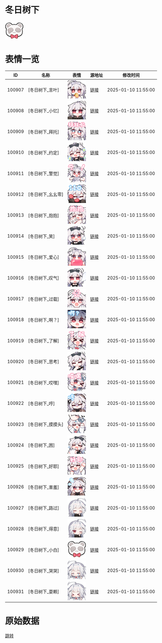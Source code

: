 # 冬日树下

<img src="./cover.png" height="60" alt="cover" />

# 表情一览

|ID|名称|表情|源地址|修改时间|
|----|----|----|----|----|
|100907|[冬日树下_言叶]|<img src="./pic/100907_%5B冬日树下_言叶%5D.png" height="60" alt="言叶"/>|[链接](https://i0.hdslb.com/bfs/garb/06557a1aec8b4f148b224b610f27b79a802ebf85.png)|2025-01-10 11:55:00|
|100908|[冬日树下_小忆]|<img src="./pic/100908_%5B冬日树下_小忆%5D.png" height="60" alt="小忆"/>|[链接](https://i0.hdslb.com/bfs/garb/f18bb342c2be4c36ad7d111e39236f519798cf48.png)|2025-01-10 11:55:00|
|100909|[冬日树下_拜托]|<img src="./pic/100909_%5B冬日树下_拜托%5D.png" height="60" alt="拜托"/>|[链接](https://i0.hdslb.com/bfs/garb/7b46dfa4efd9a14049fc6571fa8b56f3405c7840.png)|2025-01-10 11:55:00|
|100910|[冬日树下_约定]|<img src="./pic/100910_%5B冬日树下_约定%5D.png" height="60" alt="约定"/>|[链接](https://i0.hdslb.com/bfs/garb/ad8e8026ec69cec866924a26954565bd465a27a3.png)|2025-01-10 11:55:00|
|100911|[冬日树下_警觉]|<img src="./pic/100911_%5B冬日树下_警觉%5D.png" height="60" alt="警觉"/>|[链接](https://i0.hdslb.com/bfs/garb/3f50abd73cfab82032c046ed24da4b6784adc706.png)|2025-01-10 11:55:00|
|100912|[冬日树下_幺幺零]|<img src="./pic/100912_%5B冬日树下_幺幺零%5D.png" height="60" alt="幺幺零"/>|[链接](https://i0.hdslb.com/bfs/garb/eb3f6aae8e082bd35e13b2a9379c45c6bb89cf4e.png)|2025-01-10 11:55:00|
|100913|[冬日树下_抱抱]|<img src="./pic/100913_%5B冬日树下_抱抱%5D.png" height="60" alt="抱抱"/>|[链接](https://i0.hdslb.com/bfs/garb/dcf574c1f379b7fc362cf8a72cb5c73bb732423d.png)|2025-01-10 11:55:00|
|100914|[冬日树下_笑]|<img src="./pic/100914_%5B冬日树下_笑%5D.png" height="60" alt="笑"/>|[链接](https://i0.hdslb.com/bfs/garb/3f1d41b87ef70e0e828e77e7a98e0a63cd515322.png)|2025-01-10 11:55:00|
|100915|[冬日树下_爱心]|<img src="./pic/100915_%5B冬日树下_爱心%5D.png" height="60" alt="爱心"/>|[链接](https://i0.hdslb.com/bfs/garb/be443b48ed9d61dfc407227da7811df499a9ffcc.png)|2025-01-10 11:55:00|
|100916|[冬日树下_叹气]|<img src="./pic/100916_%5B冬日树下_叹气%5D.png" height="60" alt="叹气"/>|[链接](https://i0.hdslb.com/bfs/garb/23dc947969207c8a65137213070ff7be19185dcb.png)|2025-01-10 11:55:00|
|100917|[冬日树下_过载]|<img src="./pic/100917_%5B冬日树下_过载%5D.png" height="60" alt="过载"/>|[链接](https://i0.hdslb.com/bfs/garb/3be01204e5eef01b0b77188154457e1cb00de5c8.png)|2025-01-10 11:55:00|
|100918|[冬日树下_啊？]|<img src="./pic/100918_%5B冬日树下_啊？%5D.png" height="60" alt="啊？"/>|[链接](https://i0.hdslb.com/bfs/garb/9a8082dbf03354020bbacc81822735cfccf445a7.png)|2025-01-10 11:55:00|
|100919|[冬日树下_了解]|<img src="./pic/100919_%5B冬日树下_了解%5D.png" height="60" alt="了解"/>|[链接](https://i0.hdslb.com/bfs/garb/a1d4aa68854642f648c93aba6dcfb30c7d357b8e.png)|2025-01-10 11:55:00|
|100920|[冬日树下_思考]|<img src="./pic/100920_%5B冬日树下_思考%5D.png" height="60" alt="思考"/>|[链接](https://i0.hdslb.com/bfs/garb/84f1d0478abd3a5e9000305b55339b4a62ec80e6.png)|2025-01-10 11:55:00|
|100921|[冬日树下_哎嘿]|<img src="./pic/100921_%5B冬日树下_哎嘿%5D.png" height="60" alt="哎嘿"/>|[链接](https://i0.hdslb.com/bfs/garb/c614a8d3f4b378f5a16f56e8df25067db5246969.png)|2025-01-10 11:55:00|
|100922|[冬日树下_哼]|<img src="./pic/100922_%5B冬日树下_哼%5D.png" height="60" alt="哼"/>|[链接](https://i0.hdslb.com/bfs/garb/639c66cd0405c3dda976dd5d12f5ccd4137b2fe1.png)|2025-01-10 11:55:00|
|100923|[冬日树下_摸摸头]|<img src="./pic/100923_%5B冬日树下_摸摸头%5D.png" height="60" alt="摸摸头"/>|[链接](https://i0.hdslb.com/bfs/garb/0d7ab860803d9e37ec15b0515fe04747f10baa3f.png)|2025-01-10 11:55:00|
|100924|[冬日树下_困]|<img src="./pic/100924_%5B冬日树下_困%5D.png" height="60" alt="困"/>|[链接](https://i0.hdslb.com/bfs/garb/7841a79194739347887960fa491a0f65734da046.png)|2025-01-10 11:55:00|
|100925|[冬日树下_好耶]|<img src="./pic/100925_%5B冬日树下_好耶%5D.png" height="60" alt="好耶"/>|[链接](https://i0.hdslb.com/bfs/garb/4fb78163b8d74193189da0e4bdb3a71e88b36ff8.png)|2025-01-10 11:55:00|
|100926|[冬日树下_害羞]|<img src="./pic/100926_%5B冬日树下_害羞%5D.png" height="60" alt="害羞"/>|[链接](https://i0.hdslb.com/bfs/garb/b2449a27f5df9f9ead1af68d794d460718cff5b6.png)|2025-01-10 11:55:00|
|100927|[冬日树下_路过]|<img src="./pic/100927_%5B冬日树下_路过%5D.png" height="60" alt="路过"/>|[链接](https://i0.hdslb.com/bfs/garb/24dd6913e1675321cc442ee98d55e8b08dcd0e7e.png)|2025-01-10 11:55:00|
|100928|[冬日树下_得意]|<img src="./pic/100928_%5B冬日树下_得意%5D.png" height="60" alt="得意"/>|[链接](https://i0.hdslb.com/bfs/garb/af356a10fadb3636d6444cda1aa953e33baa3705.png)|2025-01-10 11:55:00|
|100929|[冬日树下_小白]|<img src="./pic/100929_%5B冬日树下_小白%5D.png" height="60" alt="小白"/>|[链接](https://i0.hdslb.com/bfs/garb/451fbd5e0e5c94c4fc45cb16bd8aabbcab749033.png)|2025-01-10 11:55:00|
|100930|[冬日树下_哭哭]|<img src="./pic/100930_%5B冬日树下_哭哭%5D.png" height="60" alt="哭哭"/>|[链接](https://i0.hdslb.com/bfs/garb/30ca64b9fb0e65e7484de08a1894f6a33473d3c7.png)|2025-01-10 11:55:00|
|100931|[冬日树下_耍赖]|<img src="./pic/100931_%5B冬日树下_耍赖%5D.png" height="60" alt="耍赖"/>|[链接](https://i0.hdslb.com/bfs/garb/23601821714a10db3aa488f2a432469946c2b858.png)|2025-01-10 11:55:00|

# 原始数据

[跳转](./raw.json)

